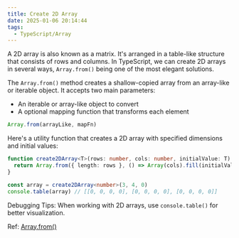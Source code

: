 ```yaml
---
title: Create 2D Array
date: 2025-01-06 20:14:44
tags:
  - TypeScript/Array
---
```

A 2D array is also known as a matrix. It's arranged in a table-like structure that consists of rows and columns. In TypeScript, we can create 2D arrays in several ways, `Array.from()` being one of the most elegant solutions.

The `Array.from()` method creates a shallow-copied array from an array-like or iterable object. It accepts two main parameters:

- An iterable or array-like object to convert
- A optional mapping function that transforms each element

```typescript
Array.from(arrayLike, mapFn)
```

Here's a utility function that creates a 2D array with specified dimensions and initial values:

```typescript
function create2DArray<T>(rows: number, cols: number, initialValue: T): T[][] {
  return Array.from({ length: rows }, () => Array(cols).fill(initialValue))
}

const array = create2DArray<number>(3, 4, 0)
console.table(array) // [[0, 0, 0, 0], [0, 0, 0, 0], [0, 0, 0, 0]]
```

Debugging Tips: When working with 2D arrays, use `console.table()` for better visualization.

Ref: [Array.from()](https://developer.mozilla.org/en-US/docs/Web/JavaScript/Reference/Global_Objects/Array/from)
